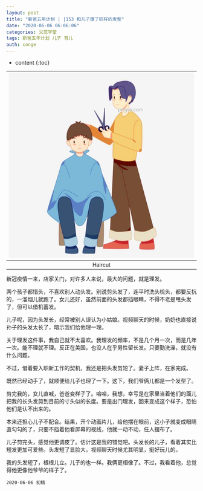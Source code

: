 ```yaml
---
layout: post
title: "新爸五年计划 | |153 和儿子理了同样的发型"
date: "2020-06-06 06:06:06"
categories: 父范学堂
tags: 新爸五年计划 儿子 育儿
auth: conge
---
```

* content
{:toc}

|![](/assets/images/父范学堂/118382-09f5b10cf3ac6c3e.png)|
|:----:|
|Haircut|

新冠疫情一来，店家关门，对许多人来说，最大的问题，就是理发。

两个孩子都惜头，不喜欢别人动头发。别说剪头发了，连平时洗头梳头，都要反抗的，一溜烟儿就跑了。女儿还好，虽然前面的头发都挡眼睛，不得不老是甩头发了，但可以借机蓄发。

儿子呢，因为头发长，经常被别人误认为小姑娘。视频聊天的时候，奶奶也直接说孙子的头发太长了，暗示我们给他理一理。





关于理发这件事，我自己就不太喜欢。我理发的频率，不是几个月一次，而是几年一次。能不理就不理。反正在美国，也没人在乎男性留长发。只要勤洗澡，就没有什么问题。

不过，借着要入职新工作的契机，我还是把头发剪短了。妻子上阵，在家完成。

既然已经动手了，就顺便给儿子也理了一下。这下，我们爷俩儿都是一个发型了。

剪完我的，女儿直喊，爸爸变样子了。哈哈，我想，幸亏是在家里当着他们的面儿把我的长头发剪到目前的寸头似的长度。要是出门理发，回来变成这个样子，恐怕他们是认不出来的。

本来还担心儿子不配合。结果，开个动画片儿，给他摆在眼前，这小子就变成眼睛直勾勾的了，只要不挡着他看屏幕的视线，他就一动不动，任人摆布了。

儿子剪完头，感觉他更调皮了。估计这是我的错觉吧。头发长的儿子，看着其实比短发更加可爱些。头发短了显脸大，视频聊天时候尤其明显，挺好玩儿的。

我的头发短了，根根儿立。儿子的也一样。我俩更相像了。不过，我看着他，总觉得他更像他爷爷的样子了。

```
2020-06-06 初稿
```


